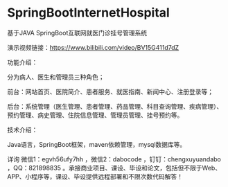 # SpringBootInternetHospital
基于JAVA SpringBoot互联网就医门诊挂号管理系统

演示视频链接：https://www.bilibili.com/video/BV15G411d7dZ

功能介绍：

分为病人、医生和管理员三种角色；

前台：网站首页、医院简介、患者服务、就医指南、新闻中心、注册登录等；

后台：系统管理（医生管理、患者管理、药品管理、科目查询管理、疾病管理）、预约管理、病史管理、住院信息管理、管理员管理、挂号预约等。

技术介绍：

Java语言，SpringBoot框架，maven依赖管理，mysql数据库等。

详询 微信1：egvh56ufy7hh ，微信2：dabocode ，钉钉：chengxuyuandabo ，QQ：821898835 。承接商业项目、课设、毕设和论文，包括但不限于Web、APP、小程序等，课设、毕设提供远程部署和不限次数代码解答！
